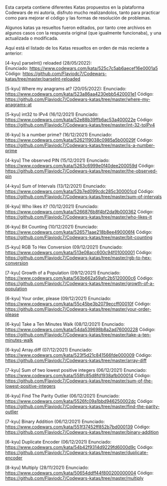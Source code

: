 Esta carpeta contiene diferentes Katas propuestos en la plataforma Codewars de mi autoria, disfruto mucho realizandolos, tanto para practicar como para mejorar el código y las formas de resolución de problemas.

Algunos katas ya resueltos fueron editados, por tanto cree archivos en algunos casos con la respuesta original (que igualmente funcionaba), y una actualizada o modificada.

Aquí está el listado de los Katas resueltos en orden de más reciente a anterior:

[4-kyu] parseInt() reloaded (28/05/2022): <br>
Enunciado: https://www.codewars.com/kata/525c7c5ab6aecef16e0001a5
Código: https://github.com/Flaviodc7/Codewars-katas/tree/master/parseInt-reloaded

[5-kyu] Where my anagrams at? (20/05/2022):
Enunciado: https://www.codewars.com/kata/523a86aa4230ebb5420001e1
Código: https://github.com/Flaviodc7/Codewars-katas/tree/master/where-my-anagrams-at

[5-kyu] int32 to IPv4 (16/12/2021)
Enunciado: https://www.codewars.com/kata/52e88b39ffb6ac53a400022e
Código: https://github.com/Flaviodc7/Codewars-katas/tree/master/int-32-toIPv4

[6-kyu] Is a number prime? (16/12/2021)
Enunciado: https://www.codewars.com/kata/5262119038c0985a5b00029f
Código: https://github.com/Flaviodc7/Codewars-katas/tree/master/is-a-number-prime

[4-kyu] The observed PIN (15/12/2021)
Enunciado: https://www.codewars.com/kata/5263c6999e0f40dee200059d
Código: https://github.com/Flaviodc7/Codewars-katas/tree/master/the-observed-pin

[4-kyu] Sum of Intervals (13/12/2021)
Enunciado: https://www.codewars.com/kata/52b7ed099cdc285c300001cd
Código: https://github.com/Flaviodc7/Codewars-katas/tree/master/sum-of-intervals

[6-kyu] Who likes it? (10/12/2021)
Enunciado: https://www.codewars.com/kata/5266876b8f4bf2da9b000362
Código: https://github.com/Flaviodc7/Codewars-katas/tree/master/who-likes-it

[6-kyu] Bit Counting (10/12/2021)
Enunciado: https://www.codewars.com/kata/526571aae218b8ee490006f4
Código: https://github.com/Flaviodc7/Codewars-katas/tree/master/bit-counting

[5-kyu] RGB To Hex Conversion (09/12/2021)
Enunciado: https://www.codewars.com/kata/513e08acc600c94f01000001
Código: https://github.com/Flaviodc7/Codewars-katas/tree/master/rgb-to-hex-conversion

[7-kyu] Growth of a Population (09/12/2021)
Enunciado: https://www.codewars.com/kata/563b662a59afc2b5120000c6
Código: https://github.com/Flaviodc7/Codewars-katas/tree/master/growth-of-a-population

[6-kyu] Your order, please (09/12/2021)
Enunciado: https://www.codewars.com/kata/55c45be3b2079eccff00010f
Código: https://github.com/Flaviodc7/Codewars-katas/tree/master/your-order-please

[6-kyu] Take a Ten Minutes Walk (08/12/2021)
Enunciado: https://www.codewars.com/kata/54da539698b8a2ad76000228
Código: https://github.com/Flaviodc7/Codewars-katas/tree/master/take-a-ten-minutes-walk

[6-kyu] Array.diff (07/12/2021)
Enunciado: https://www.codewars.com/kata/523f5d21c841566fde000009
Código: https://github.com/Flaviodc7/Codewars-katas/tree/master/array-diff

[7-kyu] Sum of two lowest positive integers (06/12/2021)
Enunciado: https://www.codewars.com/kata/558fc85d8fd1938afb000014
Código: https://github.com/Flaviodc7/Codewars-katas/tree/master/sum-of-the-lowest-positive-integers

[6-kyu] Find The Parity Outlier (06/12/2021)
Enunciado: https://www.codewars.com/kata/5526fc09a1bbd946250002dc
Código: https://github.com/Flaviodc7/Codewars-katas/tree/master/find-the-parity-outlier

[7-kyu] Binary Addition (06/12/2021)
Enunciado: https://www.codewars.com/kata/551f37452ff852b7bd000139
Código: https://github.com/Flaviodc7/Codewars-katas/tree/master/binary-addition

[6-kyu] Duplicate Encoder (06/12/2021)
Enunciado: https://www.codewars.com/kata/54b42f9314d9229fd6000d9c
Código: https://github.com/Flaviodc7/Codewars-katas/tree/master/duplicate-encoder

[8-kyu] Multiply (28/11/2021)
Enunciado: https://www.codewars.com/kata/50654ddff44f800200000004
Código: https://github.com/Flaviodc7/Codewars-katas/tree/master/multiply
